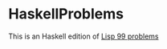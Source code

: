# HaskellProblems

This is an Haskell edition of [Lisp 99 problems](http://www.ic.unicamp.br/~meidanis/courses/mc336/2006s2/funcional/L-99_Ninety-Nine_Lisp_Problems.html)

